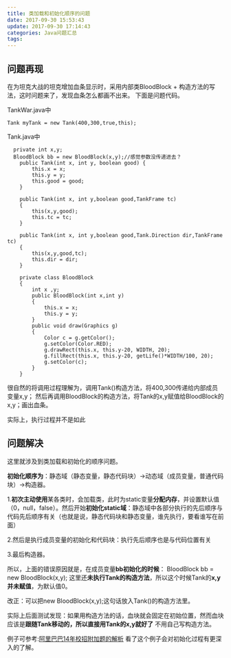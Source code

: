 ```yaml
---
title: 类加载和初始化顺序的问题
date: 2017-09-30 15:53:43
update: 2017-09-30 17:14:43
categories: Java问题汇总
tags:
---
```


## 问题再现

在为坦克大战的坦克增加血条显示时，采用内部类BloodBlock + 构造方法的写法，这时问题来了，发现血条怎么都画不出来。 下面是问题代码。

<!-- more -->

TankWar.java中
```
Tank myTank = new Tank(400,300,true,this);
```

Tank.java中
```
  private int x,y;
  BloodBlock bb = new BloodBlock(x,y);//感觉参数没传递进去？
    public Tank(int x, int y, boolean good) {
        this.x = x;
        this.y = y;
        this.good = good;
    }
    
    public Tank(int x, int y,boolean good,TankFrame tc)
    {
        this(x,y,good);
        this.tc = tc;
    }
    
    public Tank(int x, int y,boolean good,Tank.Direction dir,TankFrame tc)
    {
        this(x,y,good,tc);
        this.dir = dir;
    }

    private class BloodBlock
    {
        int x ,y;
        public BloodBlock(int x,int y)
        {
            this.x = x;
            this.y = y;
        }
        public void draw(Graphics g)
        {
            Color c = g.getColor();
            g.setColor(Color.RED);
            g.drawRect(this.x, this.y-20, WIDTH, 20);
            g.fillRect(this.x, this.y-20, getLife()*WIDTH/100, 20);
            g.setColor(c);
        }
    }
```

很自然的将调用过程理解为，调用Tank()构造方法，将400,300传递给内部成员变量x,y； 然后再调用BloodBlock的构造方法，将Tank的x,y赋值给BloodBlock的x,y；画出血条。

实际上，执行过程并不是如此

## 问题解决

这里就涉及到类加载和初始化的顺序问题。 

**初始化顺序为**：静态域（静态变量，静态代码块）->动态域（成员变量，普通代码块）->构造器。

1.**初次主动使用**某各类时，会加载类，此时为static变量**分配内存**，并设置默认值（0，null，false）。然后开始**初始化static域**：静态域中各部分执行的先后顺序与代码先后顺序有关（也就是说，静态代码块和静态变量，谁先执行，要看谁写在前面）

2.然后是执行成员变量的初始化和代码块：执行先后顺序也是与代码位置有关

3.最后构造器。

所以，上面的错误原因就是，在成员变量**bb初始化的时候**： BloodBlock bb = new BloodBlock(x,y);  这里还**未执行Tank的构造方法**，所以这个时候Tank的**x,y并未赋值**，为默认值0。

改正：可以把new BloodBlock(x,y);这句话放入Tank()的构造方法里。

实际上后面测试发现：如果用构造方法的话，血块就会固定在初始位置，然而血块应该是**跟随Tank移动的，所以直接用Tank的x,y就好了** 不用自己写构造方法。
  
例子可参考:[阿里巴巴14年校招附加题的解析](http://www.cnblogs.com/echo1937/p/6242578.html)
看了这个例子会对初始化过程有更深入的了解。